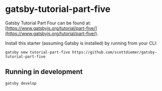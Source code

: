 # gatsby-tutorial-part-five
Gatsby Tutorial Part Four can be found at: [https://www.gatsbyjs.org/tutorial/part-five/](https://www.gatsbyjs.org/tutorial/part-five/).

Install this starter (assuming Gatsby is installed) by running from your CLI:
```
gatsby new tutorial-part-five https://github.com/scottdiemer/gatsby-tutorial-part-five
```

## Running in development
`gatsby develop`
